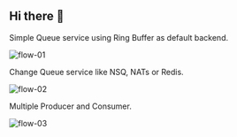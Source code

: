 ## Hi there 👋

Simple Queue service using Ring Buffer as default backend.

![flow-01](https://user-images.githubusercontent.com/21979/229392960-a779504a-802d-40e8-9db3-1595f27726ac.svg)

Change Queue service like NSQ, NATs or Redis.

![flow-02](https://user-images.githubusercontent.com/21979/229392964-7e78fb0e-a9e4-45bc-8f66-934f78512c04.svg)

Multiple Producer and Consumer.

![flow-03](https://user-images.githubusercontent.com/21979/229641872-270c6352-3e0d-4ad5-bcda-e29e22cd8dac.svg)
